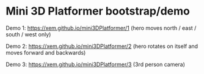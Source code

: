 Mini 3D Platformer bootstrap/demo
===

Demo 1: https://xem.github.io/mini3DPlatformer/1 (hero moves north / east / south / west only)

Demo 2: https://xem.github.io/mini3DPlatformer/2 (hero rotates on itself and moves forward and backwards)

Demo 3:  https://xem.github.io/mini3DPlatformer/3 (3rd person camera)
